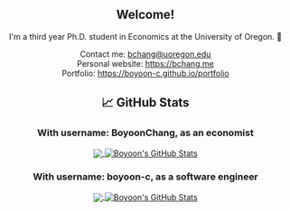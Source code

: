 <div align="center">
  
## Welcome!

I'm a third year Ph.D. student in Economics at the University of Oregon. :evergreen_tree:

Contact me: bchang@uoregon.edu\
Personal website: https://bchang.me \
Portfolio: https://boyoon-c.github.io/portfolio

  
## &#x1f4c8; GitHub Stats

  
### With username: BoyoonChang, as an economist
<a href="https://github.com/BoyoonChang/boyoonchang">
  <img align="center" src="https://github-readme-stats.vercel.app/api/top-langs/?username=bchang2&hide=html,css,tex&line_height=27&title_color=1d1f21&text_color=404040&icon_color=2bbc8a&bg_color=f7f6f6&langs_count=3" />
</a>

<a href="https://github.com/BoyoonChang/boyoonchang">
  <img align="center" src="https://github-readme-stats.vercel.app/api?username=bchang2&show_icons=true&line_height=27&count_private=true&hide=stars,issues&include_all_commits=true&count_private=true&show_icons=true&title_color=1d1f21&text_color=404040&icon_color=2bbc8a&bg_color=f7f6f6" alt="Boyoon's GitHub Stats" />
</a>

### With username: boyoon-c, as a software engineer
<a href="https://github.com/boyoon-c/boyoon-c">
  <img align="center" src="https://github-readme-stats.vercel.app/api/top-langs/?username=boyoon-c&hide=html,css,tex&title_color=1d1f21&text_color=404040&icon_color=2bbc8a&bg_color=f7f6f6&langs_count=2" />
</a>
<a href="https://github.com/boyoon-c/boyoon-c">
  <img align="center" src="https://github-readme-stats.vercel.app/api?username=boyoon-c&show_icons=true&line_height=27&count_private=true&hide=stars,issues&title_color=1d1f21&text_color=404040&icon_color=2bbc8a&bg_color=f7f6f6" alt="Boyoon's GitHub Stats" />
</a>
</div>
